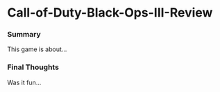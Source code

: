 # Call-of-Duty-Black-Ops-III-Review

### Summary
This game is about...

### Final Thoughts
Was it fun...

